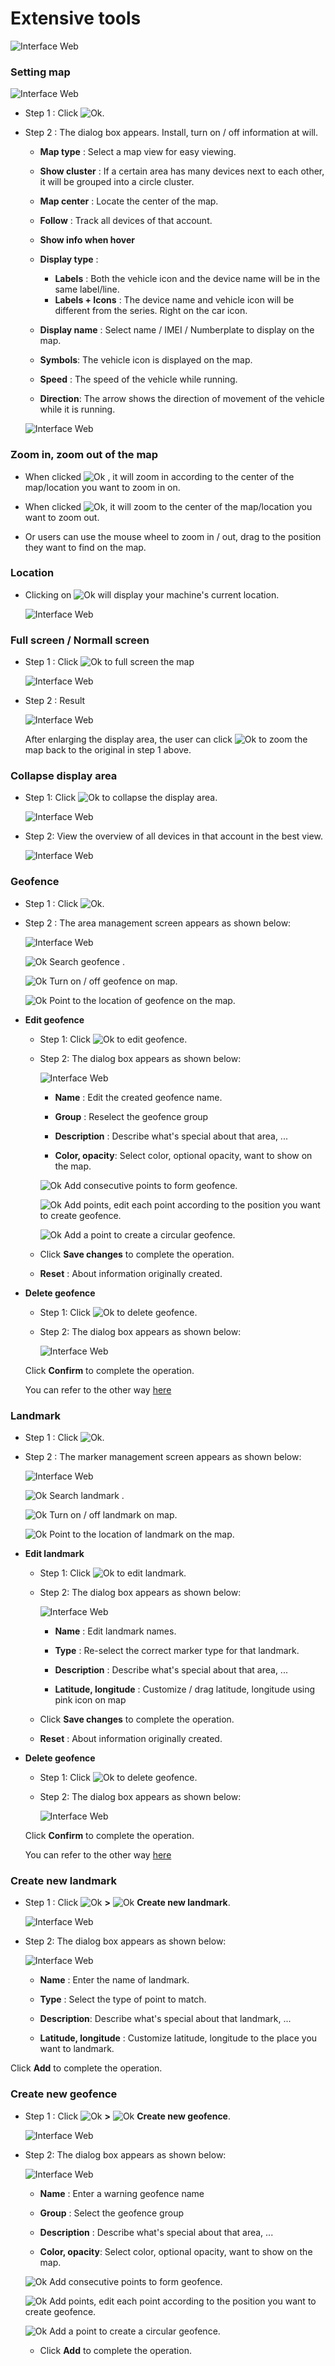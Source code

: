 # Extensive tools

<span style="display:block;text-align:left">![Interface Web](/docs/assets/images/web-interface/map/map-tool.png)

### Setting map

<span style="display:block;text-align:left">![Interface Web](/docs/assets/images/web-english/map/setting-map.png)

* Step 1 : Click <span class="icon-left ">![Ok](/docs/assets/images/web-interface/icon/SVG/icons8-gear.svg).

* Step 2 : The dialog box appears. Install, turn on / off information at will.

    * **Map type** : Select a map view for easy viewing.

    * **Show cluster** : If a certain area has many devices next to each other, it will be grouped into a circle cluster.

    * **Map center** : Locate the center of the map.

    * **Follow** : Track all devices of that account.
    * **Show info when hover** 

    * **Display type** :

        * **Labels** : Both the vehicle icon and the device name will be in the same label/line.
        * **Labels + Icons** : The device name and vehicle icon will be different from the series. Right on the car icon.

    * **Display name** : Select name / IMEI / Numberplate to display on the map.

    * **Symbols**: The vehicle icon is displayed on the map.

    * **Speed** : The speed of the vehicle while running.

    * **Direction**: The arrow shows the direction of movement of the vehicle while it is running.

    <span class="icon-left4">![Interface Web](/docs/assets/images/web-english/map/speed-vehicle.png)

### Zoom in, zoom out of the map

* When clicked <span class="icon-left svg-filter-info">![Ok](/docs/assets/images/web-interface/icon/SVG/plus-circle.svg) , it will zoom in according to the center of the map/location you want to zoom in on.

* When clicked <span class="icon-left svg-filter-info">![Ok](/docs/assets/images/web-interface/icon/SVG/minus-circle.svg), it will zoom to the center of the map/location you want to zoom out.

* Or users can use the mouse wheel to zoom in / out, drag to the position they want to find on the map.

### Location

* Clicking on <span class="icon-left svg-filter-info">![Ok](/docs/assets/images/web-interface/icon/SVG/location.svg) will display your machine's current location.

    <span style="display:block;text-align:left">![Interface Web](/docs/assets/images/web-english/map/location-1.png)

### Full screen / Normall screen 

<div id="zoom">
</div>

* Step 1 :  Click <span class="icon-left svg-filter-info">![Ok](/docs/assets/images/web-interface/icon/SVG/full-screen.svg) to full screen the map

    <span style="display:block;text-align:left">![Interface Web](/docs/assets/images/web-english/map/full-screen.png)

* Step 2 : Result
 
    <span style="display:block;text-align:left">![Interface Web](/docs/assets/images/web-english/map/normall-screen.png)

    After enlarging the display area, the user can click  <span class="icon-left svg-filter-info">![Ok](/docs/assets/images/web-interface/icon/SVG/normal-screen.svg) to zoom the map back to the original in step 1 above.

### Collapse display area

* Step 1: Click <span class="icon-left svg-filter-info">![Ok](/docs/assets/images/web-interface/icon/SVG/direction-arrow-fit.svg) to collapse the display area.

    <span style="display:block;text-align:left">![Interface Web](/docs/assets/images/web-english/map/display-area..png)

* Step 2: View the overview of all devices in that account in the best view.

    <span style="display:block;text-align:left">![Interface Web](/docs/assets/images/web-english/map/display-area-1.png)


### Geofence

* Step 1 : Click <span class="icon-left svg-filter-info">![Ok](/docs/assets/images/web-interface/icon/SVG/pentagon.svg). 

* Step 2 : The area management screen appears as shown below:

    <span style="display:block;text-align:left">![Interface Web](/docs/assets/images/web-english/map/geofence.png)

    <span class="icon-left svg-filter-info">![Ok](/docs/assets/images/web-interface/icon/SVG/search.svg) Search geofence .

    <span class="icon-left svg-filter-tick">![Ok](/docs/assets/images/web-interface/icon/SVG/check-square1.svg) Turn on / off geofence on map.

    <span class="icon-left svg-filter-circlepurple">![Ok](/docs/assets/images/web-interface/icon/SVG/accuracy.svg) Point to the location of geofence on the map.

* **Edit geofence**

    * Step 1: Click <span class="icon-left svg-filter-circlepurple">![Ok](/docs/assets/images/web-interface/icon/SVG/edit.svg) to edit geofence.
  
    * Step 2: The dialog box appears as shown below:

        <span style="display:block;text-align:left">![Interface Web](/docs/assets/images/web-english/map/edit-geofence.png)

        * **Name** : Edit the created geofence name.
    
        * **Group** : Reselect the geofence group

        * **Description** : Describe what's special about that area, ...
    
        * **Color, opacity**: Select color, optional opacity, want to show on the map.
   
        <span class="icon-left svg-filter-info">![Ok](/docs/assets/images/web-interface/icon/SVG/polygon.svg) Add consecutive points to form  geofence.

        <span class="icon-left svg-filter-info">![Ok](/docs/assets/images/web-interface/icon/SVG/square-full.svg) Add points, edit each point according to the position you want to create geofence.

        
        <span class="icon-left svg-filter-info">![Ok](/docs/assets/images/web-interface/icon/SVG/circle1.svg) Add a point to create a circular geofence.

    * Click **Save changes** to complete the operation.

    * **Reset** : About information originally created.

* **Delete geofence**

    * Step 1: Click <span class="icon-left svg-filter-circlepurple">![Ok](/docs/assets/images/web-interface/icon/SVG/trash-alt.svg) to delete geofence.

    * Step 2: The dialog box appears as shown below:

        <span style="display:block;text-align:left">![Interface Web](/docs/assets/images/web-english/map/delete-geofence.png)

    Click **Confirm** to complete the operation.

    You can refer to the other way [here](modules/web-interface/tracking/manage-region/#manage-region)

### Landmark

* Step 1 : Click  <span class="icon-left svg-filter-info">![Ok](/docs/assets/images/web-interface/icon/SVG/map-marked.svg). 

* Step 2 : The marker management screen appears as shown below:

    <span style="display:block;text-align:left">![Interface Web](/docs/assets/images/web-english/map/landmark.png)

    <span class="icon-left svg-filter-info">![Ok](/docs/assets/images/web-interface/icon/SVG/search.svg) Search landmark .

    <span class="icon-left svg-filter-tick">![Ok](/docs/assets/images/web-interface/icon/SVG/check-square1.svg) Turn on / off landmark on map.

    <span class="icon-left svg-filter-circlepurple">![Ok](/docs/assets/images/web-interface/icon/SVG/accuracy.svg) Point to the location of landmark on the map.

* **Edit landmark**

    * Step 1: Click <span class="icon-left svg-filter-circlepurple">![Ok](/docs/assets/images/web-interface/icon/SVG/edit.svg) to edit landmark.
  
    * Step 2: The dialog box appears as shown below:

        <span style="display:block;text-align:left">![Interface Web](/docs/assets/images/web-english/map/edit-landmark.png)

        * **Name** : Edit landmark names.
    
        * **Type** : Re-select the correct marker type for that landmark.

        * **Description** : Describe what's special about that area, ...
    
        * **Latitude, longitude** : Customize / drag latitude, longitude using pink icon on map

    * Click **Save changes** to complete the operation.

    * **Reset** : About information originally created.

* **Delete geofence**

    * Step 1: Click <span class="icon-left svg-filter-circlepurple">![Ok](/docs/assets/images/web-interface/icon/SVG/trash-alt.svg) to delete geofence.

    * Step 2: The dialog box appears as shown below:

        <span style="display:block;text-align:left">![Interface Web](/docs/assets/images/web-english/map/delete-landmark.png)

    Click **Confirm** to complete the operation.

    You can refer to the other way [here](modules/web-interface/tracking/manage-poi/#manage-poi)


 ### Create new landmark
 * Step 1 : Click  <span class="icon-left svg-filter-info">![Ok](/docs/assets/images/web-interface/icon/SVG/plus-square.svg) **>** <span class="icon-left svg-filter-info">![Ok](/docs/assets/images/web-interface/icon/SVG/place-marker-2.svg) **Create new landmark**.

    <span style="display:block;text-align:left">![Interface Web](/docs/assets/images/web-english/map/create-landmark.png)

* Step 2: The dialog box appears as shown below:

    <span style="display:block;text-align:left">![Interface Web](/docs/assets/images/web-english/map/create-landmark-2.png)

    * **Name** : Enter the name of landmark.

    * **Type** : Select the type of point to match.

    * **Description**: Describe what's special about that landmark, ...

    * **Latitude, longitude** : Customize latitude, longitude to the place you want to landmark.

Click **Add** to complete the operation.

### Create new geofence

- Step 1 : Click  <span class="icon-left svg-filter-info">![Ok](/docs/assets/images/web-interface/icon/SVG/plus-square.svg) **>** <span class="icon-left svg-filter-info">![Ok](/docs/assets/images/web-interface/icon/SVG/polygon.svg) **Create new geofence**.

    <span style="display:block;text-align:left">![Interface Web](/docs/assets/images/web-english/map/create-geofence.png)

* Step 2: The dialog box appears as shown below: 

    <span style="display:block;text-align:left">![Interface Web](/docs/assets/images/web-english/map/add-geofence.png)

    * **Name** : Enter a warning geofence name
    
    * **Group** : Select the geofence group

    * **Description** : Describe what's special about that area, ...

    * **Color, opacity**: Select color, optional opacity, want to show on the map.

     <span class="icon-left svg-filter-info">![Ok](/docs/assets/images/web-interface/icon/SVG/polygon.svg) Add consecutive points to form  geofence.

    <span class="icon-left svg-filter-info">![Ok](/docs/assets/images/web-interface/icon/SVG/square-full.svg) Add points, edit each point according to the position you want to create geofence.

        
    <span class="icon-left svg-filter-info">![Ok](/docs/assets/images/web-interface/icon/SVG/circle1.svg) Add a point to create a circular geofence.

    * Click **Add** to complete the operation.







